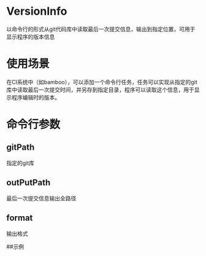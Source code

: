 # VersionInfo
以命令行的形式从git代码库中读取最后一次提交信息，输出到指定位置，可用于显示程序的版本信息
# 使用场景
在CI系统中（如bamboo），可以添加一个命令行任务，任务可以实现从指定的git库中读取最后一次提交时间，并另存到指定目录，程序可以读取这个信息，用于显示程序编辑时的版本。
# 命令行参数
## gitPath
指定的git库
## outPutPath
最后一次提交信息输出全路径
## format
输出格式

##示例

